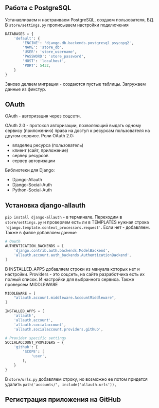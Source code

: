 ## Работа с PostgreSQL

Устанавливаем и настраиваем PostgreSQL, создаем пользователя, БД. В `store/settings.py` прописываем настройки подключения
```python
DATABASES = {
    'default': {
        'ENGINE': 'django.db.backends.postgresql_psycopg2',
        'NAME': 'store_db',
        'USER': 'store_username',
        'PASSWORD': 'store_password',
        'HOST': 'localhost',
        'PORT': 5432,
    }
}
```
Заново делаем миграции - создаются пустые таблицы. Загружаем данные из фикстур.


## OAuth
OAuth - авторизация через соцсети.

OAuth 2.0 - протокол авторизации, позволяющий выдать одному сервису (приложению) права на доступ к ресурсам пользователя на другом сервисе.
Роли OAuth 2.0:
- владелец ресурса (пользователь)
- клиент (сайт, приложение)
- сервер ресурсов
- сервер авторизации

Библиотеки для Django:
- Django-Allauth
- Django-Social-Auth
- Python-Social-Auth


## Установка django-allauth

`pip install django-allauth` - в терминале. Переходим в `store/settings.py` и проверяем есть ли  в TEMPLATES нужная строка `'django.template.context_processors.request'`. Если нет - добавляем. Также в файле добавляем данные
```python
# Oauth
AUTHENTICATION_BACKENDS = [
    'django.contrib.auth.backends.ModelBackend',
    'allauth.account.auth_backends.AuthenticationBackend',
]
```
В INSTALLED_APPS добавляем строки из мануала которых нет и настройки. Providers - это соцсеть, на сайте разработчика есть их полный список. И настройки для выбранного сервиса. Также проверяем MIDDLEWARE 
```python
MIDDLEWARE = [
    "allauth.account.middleware.AccountMiddleware",
]

INSTALLED_APPS = [
    'allauth',
    'allauth.account',
    'allauth.socialaccount',
    'allauth.socialaccount.providers.github',

# Provider specific settings
SOCIALACCOUNT_PROVIDERS = {
    'github': {
        'SCOPE': [
            'user',
        ],
    }
}
```
В `store/urls.py` добавляем строку, но возможно ее потом придется удалить `path('accounts/', include('allauth.urls')),`

## Регистрация приложения на GitHub

